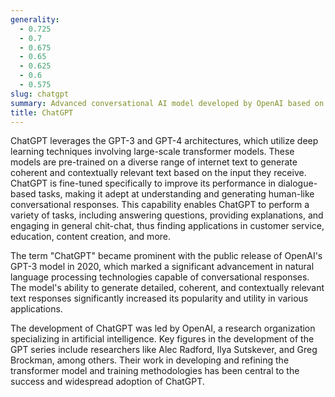 ```yaml
---
generality:
  - 0.725
  - 0.7
  - 0.675
  - 0.65
  - 0.625
  - 0.6
  - 0.575
slug: chatgpt
summary: Advanced conversational AI model developed by OpenAI based on the GPT architecture, designed to generate human-like text responses.
title: ChatGPT
---
```


ChatGPT leverages the GPT-3 and GPT-4 architectures, which utilize deep learning techniques involving large-scale transformer models. These models are pre-trained on a diverse range of internet text to generate coherent and contextually relevant text based on the input they receive. ChatGPT is fine-tuned specifically to improve its performance in dialogue-based tasks, making it adept at understanding and generating human-like conversational responses. This capability enables ChatGPT to perform a variety of tasks, including answering questions, providing explanations, and engaging in general chit-chat, thus finding applications in customer service, education, content creation, and more.

The term "ChatGPT" became prominent with the public release of OpenAI's GPT-3 model in 2020, which marked a significant advancement in natural language processing technologies capable of conversational responses. The model's ability to generate detailed, coherent, and contextually relevant text responses significantly increased its popularity and utility in various applications.

The development of ChatGPT was led by OpenAI, a research organization specializing in artificial intelligence. Key figures in the development of the GPT series include researchers like Alec Radford, Ilya Sutskever, and Greg Brockman, among others. Their work in developing and refining the transformer model and training methodologies has been central to the success and widespread adoption of ChatGPT.
